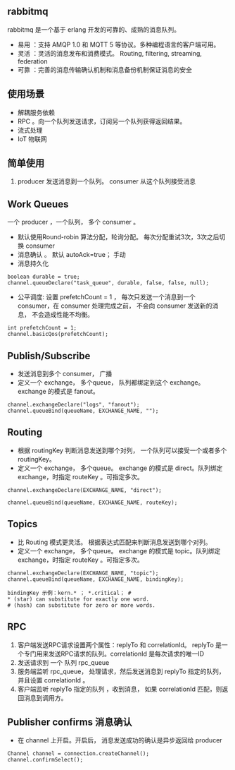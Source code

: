 ## rabbitmq
rabbitmq 是一个基于 erlang 开发的可靠的、成熟的消息队列。

* 易用 ：支持 AMQP 1.0 和 MQTT 5 等协议。多种编程语言的客户端可用。
* 灵活 ：灵活的消息发布和消费模式。 Routing, filtering, streaming, federation
* 可靠 ：完善的消息传输确认机制和消息备份机制保证消息的安全

## 使用场景

* 解耦服务依赖
* RPC 。向一个队列发送请求，订阅另一个队列获得返回结果。
* 流式处理
* IoT 物联网


## 简单使用
1. producer 发送消息到一个队列。 consumer 从这个队列接受消息

## Work Queues
一个 producer ，一个队列，  多个 consumer 。
* 默认使用Round-robin 算法分配，轮询分配。 每次分配重试3次，3次之后切换  consumer
* 消息确认 。 默认 autoAck=true； 手动
* 消息持久化
```
boolean durable = true;
channel.queueDeclare("task_queue", durable, false, false, null);
```
* 公平调度: 设置 prefetchCount = 1 ， 每次只发送一个消息到一个 consumer，在 consumer 处理完成之前， 不会向 consumer 发送新的消息， 不会造成性能不均衡。
```
int prefetchCount = 1;
channel.basicQos(prefetchCount);
```

## Publish/Subscribe
* 发送消息到多个 consumer， 广播
* 定义一个 exchange， 多个queue， 队列都绑定到这个 exchange。exchange 的模式是 fanout。
```
channel.exchangeDeclare("logs", "fanout");
channel.queueBind(queueName, EXCHANGE_NAME, "");
```

## Routing
* 根据 routingKey  判断消息发送到哪个对列， 一个队列可以接受一个或者多个 routingKey。
* 定义一个 exchange， 多个queue。 exchange 的模式是 direct。队列绑定exchange，时指定 routeKey 。可指定多次。
```
channel.exchangeDeclare(EXCHANGE_NAME, "direct");

channel.queueBind(queueName, EXCHANGE_NAME, routeKey);

```

## Topics
* 比 Routing 模式更灵活。 根据表达式匹配来判断消息发送到哪个对列。
* 定义一个 exchange， 多个queue。 exchange 的模式是 topic。队列绑定exchange，时指定 routeKey 。可指定多次。

```
channel.exchangeDeclare(EXCHANGE_NAME, "topic");
channel.queueBind(queueName, EXCHANGE_NAME, bindingKey);

bindingKey 示例：kern.* ； *.critical； # 
* (star) can substitute for exactly one word.
# (hash) can substitute for zero or more words.
```



## RPC 
1. 客户端发送RPC请求设置两个属性：replyTo 和 correlationId。 replyTo 是一个专门用来发送RPC请求的队列。correlationId 是每次请求的唯一ID
2. 发送请求到 一个 队列 rpc_queue
3. 服务端监听 rpc_queue， 处理请求，然后发送消息到 replyTo 指定的队列， 并且设置 correlationId 。
4. 客户端监听 replyTo 指定的队列 ，收到消息， 如果 correlationId 匹配，则返回消息到调用方。


## Publisher confirms 消息确认
* 在 channel 上开启。开启后， 消息发送成功的确认是异步返回给 producer 
```
Channel channel = connection.createChannel();
channel.confirmSelect();
```


## 
